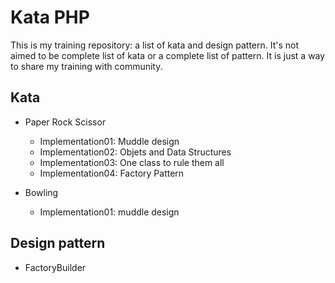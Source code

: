 # Kata PHP

This is my training repository: a list of kata and design pattern. It's not aimed to be complete list of kata or a complete list of pattern. It is just a way to share my training with community.

## Kata

 - Paper Rock Scissor
   - Implementation01: Muddle design
   - Implementation02: Objets and Data Structures
   - Implementation03: One class to rule them all
   - Implementation04: Factory Pattern

 - Bowling
   - Implementation01: muddle design

## Design pattern

 - FactoryBuilder

